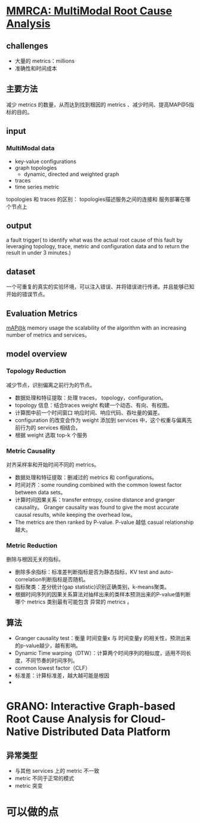 # [MMRCA: MultiModal Root Cause Analysis](https://www.researchgate.net/profile/Gary-White-13/publication/357636273_MMRCA_MultiModal_Root_Cause_Analysis/links/61d771bdb6b5667157cf29c2/MMRCA-MultiModal-Root-Cause-Analysis.pdf)

## challenges
- 大量的 metrics：millions
- 准确性和时间成本

## 主要方法
减少 metrics 的数量，从而达到找到根因的 metrics 、减少时间、提高MAP@5指标的目的。

## input
### MultiModal data
- key-value configurations
- graph topologies
    - dynamic, directed and weighted graph
- traces
- time series metric

topologies 和 traces 的区别：
topologies描述服务之间的连接和 服务部署在哪个节点上


## output 
a fault trigger( to  identify what was the actual root cause of this fault by leveraging topology, trace, metric and configuration data and to return the result in under 3 minutes.)

## dataset
一个可重复的真实的实验环境，可以注入错误、并将错误进行传递。并且能够已知开始的错误节点。

## Evaluation Metrics
[mAP@k](https://zhuanlan.zhihu.com/p/382401940)
 memory usage
 the scalability of the algorithm with an increasing number of metrics and services。

## model overview

### Topology Reduction
减少节点，识别偏离之前行为的节点。 
- 数据处理和特征提取：处理 traces， topology，configuration。
- topology 信息：结合traces weight 构建一个动态、有向、有权图。
- 计算图中前一个时间窗口 响应时间、响应代码、吞吐量的偏差。
- configuration 的改变会作为 weight 添加到 services 中，这个权重与偏离先前行为的 services 相结合。
- 根据 weight 选取 top-k 个服务
 
### Metric Causality
对齐采样率和开始时间不同的 metrics。
- 数据处理和特征提取：删减过的 metrics 和 configurations。
- 时间对齐：some rounding combined with the common lowest factor between data sets。
- 计算时间因果关系：transfer entropy, cosine distance and granger causality。
Granger causality was found to give the most accurate causal results, while keeping the overhead low。
- The metrics are then ranked by P-value. P-value 越低 casual relationship越大。

### Metric Reduction
删除与根因无关的指标。
- 删除多余指标：标准差判断指标是否为静态指标，KV test and auto-correlation判断指标是否随机。
- 指标聚类：差分统计(gap statistic)识别正确类别，k-means聚类。
- 根据时间序列的因果关系算法对抽样出来的类样本预测出来的P-value值判断哪个 metrics 类别最有可能包含 异常的 metrics 。

## 算法
- Granger causality test：衡量 时间变量x 与 时间变量y 的相关性，预测出来的p-value越少，越有影响。
- Dynamic Time warping（DTW）：计算两个时间序列的相似度，适用不同长度，不同节奏的时间序列。
- common lowest factor（CLF）
- 标准差：计算标准差，越大越可能是根因
-  


# GRANO: Interactive Graph-based Root Cause Analysis for Cloud-Native Distributed Data Platform

## 异常类型
- 与其他 services 上的 metric 不一致
- metric 不同于正常的模式
- metric 突变

# 可以做的点

